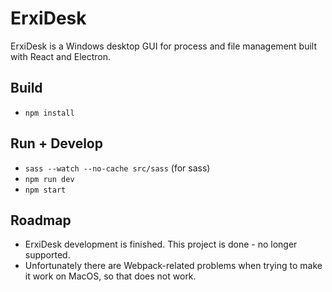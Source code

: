 # ErxiDesk

ErxiDesk is a Windows desktop GUI for process and file management built with React and Electron.

## Build
- ```npm install```

## Run + Develop
- `sass --watch --no-cache src/sass` (for sass)
- `npm run dev`
- `npm start`

## Roadmap
- ErxiDesk development is finished. This project is done - no longer supported.
- Unfortunately there are Webpack-related problems when trying to make it work on MacOS, so that does not work.
